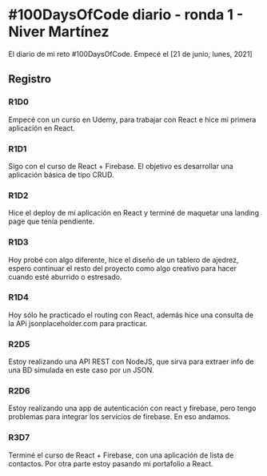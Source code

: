 # #100DaysOfCode diario - ronda 1 - Niver Martínez

El diario de mi reto #100DaysOfCode. Empecé el [21 de junio, lunes, 2021]

## Registro

### R1D0

Empecé con un curso en Udemy, para trabajar con React e hice mi primera aplicación en React.

### R1D1

Sigo con el curso de React + Firebase. El objetivo es desarrollar una aplicación básica de tipo CRUD.

### R1D2

Hice el deploy de mi aplicación en React y terminé de maquetar una landing page que tenía pendiente.

### R1D3

Hoy probé con algo diferente, hice el diseño de un tablero de ajedrez, espero continuar el resto del
proyecto como algo creativo para hacer cuando esté aburrido o estresado.

### R1D4

Hoy sólo he practicado el routing con React, además hice una consulta de la APi jsonplaceholder.com para practicar.

### R2D5

Estoy realizando una API REST con NodeJS, que sirva para extraer info de una BD simulada en este caso por un JSON.

### R2D6

Estoy realizando una app de autenticación con react y firebase, pero tengo problemas para integrar los servicios de firebase. En eso andamos.

### R3D7

Terminé el curso de React + Firebase, con una aplicación de lista de contactos. Por otra parte estoy pasando mi portafolio a React.
